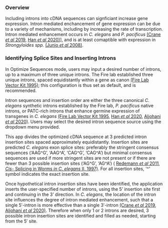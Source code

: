 ### Overview
Including introns into cDNA sequences can signficiant increase gene expression. Intron mediated enchancement of gene expression can be due to a variety of mechanisms, including by increasing the rate of transcription. Intron mediated enhancement occurs in *C. elegans* and *P. pacificus* [(Crane *et al* 2019](https://www.ncbi.nlm.nih.gov/pmc/articles/PMC6591249/), [Han *et al* 2020)](https://www.genetics.org/content/216/4/947)], and is at least comaptible with expression in *Strongyloides spp.* [(Junio *et al* 2008)](https://pubmed.ncbi.nlm.nih.gov/17945217/).  

### Identifying Splice Sites and Inserting Introns  
In Optimize Sequences mode, users may input a desired number of introns, up to a maximum of three unique introns. The Fire lab established three unique introns, spaced equidistantly within a gene as canon [(Fire Lab Vector Kit 1995)](https://media.addgene.org/cms/files/Vec95.pdf); this configuration is thus set as default, and is recommended.  

Intron sequences and insertion order are either the three canonical *C. elegans* synthetic introns established by the Fire lab, *P. pacificus* native introns, or PATC-rich introns that enhance germine expression of transgenes in *C. elegans* [(Fire Lab Vector Kit 1995](https://media.addgene.org/cms/files/Vec95.pdf), [Han *et al* 2020](https://www.genetics.org/content/216/4/947), [Aljohani *et al* 2020)](https://www.nature.com/articles/s41467-020-19898-0). Users may select the desired intron sequence source using the dropdown menu provided.  

This app divides the optimized cDNA sequence at 3 predicted intron insertion sites spaced approximately equidistantly. Insertion sites are predicted *C. elegans* exon splice sites: preferably the stringent consensus sequences (‘AAG\^G’, ‘AAG\^A’, ‘CAG\^G’, ‘CAG\^A’) but minimal consensus sequences are used if more stringent sites are not present or if there are fewer than 3 possible insertion sites (‘AG\^G’, ‘AG\^A’) ( [Redemann *et al* 2011](https://pubmed.ncbi.nlm.nih.gov/21278743/), [*Cis-* Splicing in Worms *in* *C. elegans* II, 1997)](https://www.ncbi.nlm.nih.gov/books/NBK20075/). For all insertion sites, '\^' symbol indicates the exact insertion site.  

Once hypothetical intron insertion sites have been identified, the application inserts the user-specified number of introns, using the 5’ insertion site first and continuing in the 3’ direction. In *C. elegans*, the location of the intron site influences the degree of intron mediated enhancement, such that a single 5′-intron is more effective than a single 3′-intron [(Crane *et al* 2019](https://www.ncbi.nlm.nih.gov/pmc/articles/PMC6591249/), [Aljohani *et al* 2020)](https://www.nature.com/articles/s41467-020-19898-0). Therefore when only 1 or 2 introns are desired, 3 possible intron insertion sites are identified and filled as needed, starting from the 5′ site.  
